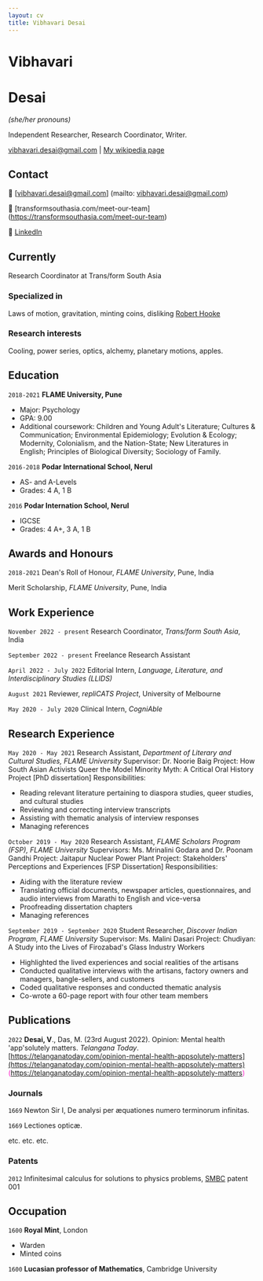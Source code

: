 ```yaml
---
layout: cv
title: Vibhavari Desai
---
```

# Vibhavari 
# Desai
*(she/her pronouns)*

Independent Researcher, Research Coordinator, Writer.

<div id="webaddress">
<a href="vibhavari.desai@gmail.com">vibhavari.desai@gmail.com</a>
| <a href="http://en.wikipedia.org/wiki/Isaac_Newton">My wikipedia page</a>
</div>

## Contact
<span id="printPageButton">💌 </span>[vibhavari.desai@gmail.com] (mailto: vibhavari.desai@gmail.com)

<span id="printPageButton">💼 </span>[transformsouthasia.com/meet-our-team] (https://transformsouthasia.com/meet-our-team) 

<span id="printPageButton">🔗 </span>[LinkedIn](https://www.linkedin.com/in/vibhavari-desai-44b8396b/)

## Currently

Research Coordinator at Trans/form South Asia

### Specialized in

Laws of motion, gravitation, minting coins, disliking [Robert Hooke](http://en.wikipedia.org/wiki/Robert_Hooke)


### Research interests

Cooling, power series, optics, alchemy, planetary motions, apples.


## Education

`2018-2021`
__FLAME University, Pune__

- Major: Psychology
- GPA: 9.00
- Additional coursework: Children and Young Adult's Literature; Cultures & Communication; Environmental Epidemiology; Evolution & Ecology; Modernity, Colonialism, and the Nation-State; New Literatures in English; Principles of Biological Diversity; Sociology of Family.

`2016-2018`
__Podar International School, Nerul__

- AS- and A-Levels
- Grades: 4 A, 1 B

`2016`
__Podar Internation School, Nerul__

- IGCSE
- Grades: 4 A+, 3 A, 1 B

## Awards and Honours

`2018-2021`
Dean's Roll of Honour, *FLAME University*, Pune, India

Merit Scholarship, *FLAME University*, Pune, India

## Work Experience

`November 2022 - present`
Research Coordinator, *Trans/form South Asia*, India

`September 2022 - present`
Freelance Research Assistant

`April 2022 - July 2022`
Editorial Intern, *Language, Literature, and Interdisciplinary Studies (LLIDS)*

`August 2021`
Reviewer, *repliCATS Project*, University of Melbourne

`May 2020 - July 2020`
Clinical Intern, *CogniAble*

## Research Experience

`May 2020 - May 2021`
Research Assistant, *Department of Literary and Cultural Studies, FLAME University*
Supervisor: Dr. Noorie Baig
Project: How South Asian Activists Queer the Model Minority Myth: A Critical Oral History Project [PhD dissertation]
Responsibilities:
- Reading relevant literature pertaining to diaspora studies, queer studies, and cultural studies
- Reviewing and correcting interview transcripts
- Assisting with thematic analysis of interview responses
- Managing references

`October 2019 - May 2020`
Research Assistant, *FLAME Scholars Program (FSP), FLAME University*
Supervisors: Ms. Mrinalini Godara and Dr. Poonam Gandhi
Project: Jaitapur Nuclear Power Plant Project: Stakeholders' Perceptions and Experiences [FSP Dissertation]
Responsibilities:
- Aiding with the literature review
- Translating official documents, newspaper articles, questionnaires, and audio interviews from Marathi to English and vice-versa
- Proofreading dissertation chapters
- Managing references

`September 2019 - September 2020`
Student Researcher, *Discover Indian Program, FLAME University*
Supervisor: Ms. Malini Dasari
Project: Chudiyan: A Study into the Lives of Firozabad's Glass Industry Workers
- Highlighted the lived experiences and social realities of the artisans
- Conducted qualitative interviews with the artisans, factory owners and managers, bangle-sellers, and customers
- Coded qualitative responses and conducted thematic analysis
- Co-wrote a 60-page report with four other team members

## Publications

<div class="item" id="pubs" markdown="1">

<span id="printPageButton">`2022`</span>
**Desai, V**., Das, M. (23rd August 2022). Opinion: Mental health 'app'solutely matters. *Telangana Today*.[https://telanganatoday.com/opinion-mental-health-appsolutely-matters](https://telanganatoday.com/opinion-mental-health-appsolutely-matters) <span id="printPageButton" style="color:rgb(255, 30, 199)">(https://telanganatoday.com/opinion-mental-health-appsolutely-matters)</span>

</div>

### Journals

`1669`
Newton Sir I, De analysi per æquationes numero terminorum infinitas. 

`1669`
Lectiones opticæ.

etc. etc. etc.

### Patents

`2012`
Infinitesimal calculus for solutions to physics problems, [SMBC](http://www.techdirt.com/articles/20121011/09312820678/if-patents-had-been-around-time-newton.shtml) patent 001


## Occupation

`1600`
__Royal Mint__, London

- Warden
- Minted coins

`1600`
__Lucasian professor of Mathematics__, Cambridge University



<!-- ### Footer

Last updated: May 2013 -->


